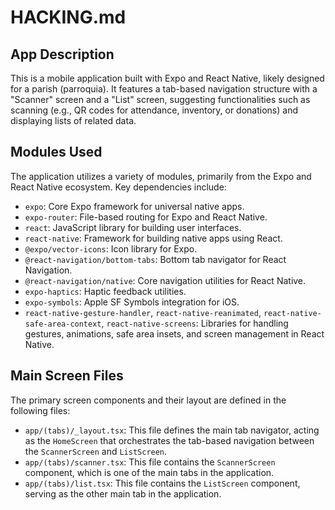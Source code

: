 # HACKING.md

## App Description
This is a mobile application built with Expo and React Native, likely designed for a parish (parroquia). It features a tab-based navigation structure with a "Scanner" screen and a "List" screen, suggesting functionalities such as scanning (e.g., QR codes for attendance, inventory, or donations) and displaying lists of related data.

## Modules Used
The application utilizes a variety of modules, primarily from the Expo and React Native ecosystem. Key dependencies include:
*   `expo`: Core Expo framework for universal native apps.
*   `expo-router`: File-based routing for Expo and React Native.
*   `react`: JavaScript library for building user interfaces.
*   `react-native`: Framework for building native apps using React.
*   `@expo/vector-icons`: Icon library for Expo.
*   `@react-navigation/bottom-tabs`: Bottom tab navigator for React Navigation.
*   `@react-navigation/native`: Core navigation utilities for React Native.
*   `expo-haptics`: Haptic feedback utilities.
*   `expo-symbols`: Apple SF Symbols integration for iOS.
*   `react-native-gesture-handler`, `react-native-reanimated`, `react-native-safe-area-context`, `react-native-screens`: Libraries for handling gestures, animations, safe area insets, and screen management in React Native.

## Main Screen Files
The primary screen components and their layout are defined in the following files:
*   `app/(tabs)/_layout.tsx`: This file defines the main tab navigator, acting as the `HomeScreen` that orchestrates the tab-based navigation between the `ScannerScreen` and `ListScreen`.
*   `app/(tabs)/scanner.tsx`: This file contains the `ScannerScreen` component, which is one of the main tabs in the application.
*   `app/(tabs)/list.tsx`: This file contains the `ListScreen` component, serving as the other main tab in the application.